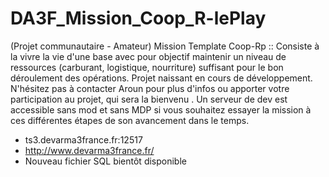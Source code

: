 # DA3F_Mission_Coop_R-lePlay
(Projet communautaire - Amateur)
Mission Template Coop-Rp :: Consiste à la vivre la vie d'une base avec pour objectif maintenir un niveau de ressources (carburant, logistique, nourriture) suffisant pour le bon déroulement des opérations. Projet naissant en cours de développement. N'hésitez pas à contacter Aroun pour plus d'infos ou apporter votre participation au projet, qui sera la bienvenu . Un serveur de dev est accessible sans mod et sans MDP si vous souhaitez essayer la mission à ces différentes étapes de son avancement dans le temps.

- ts3.devarma3france.fr:12517
- http://www.devarma3france.fr/
- Nouveau fichier SQL bientôt disponible